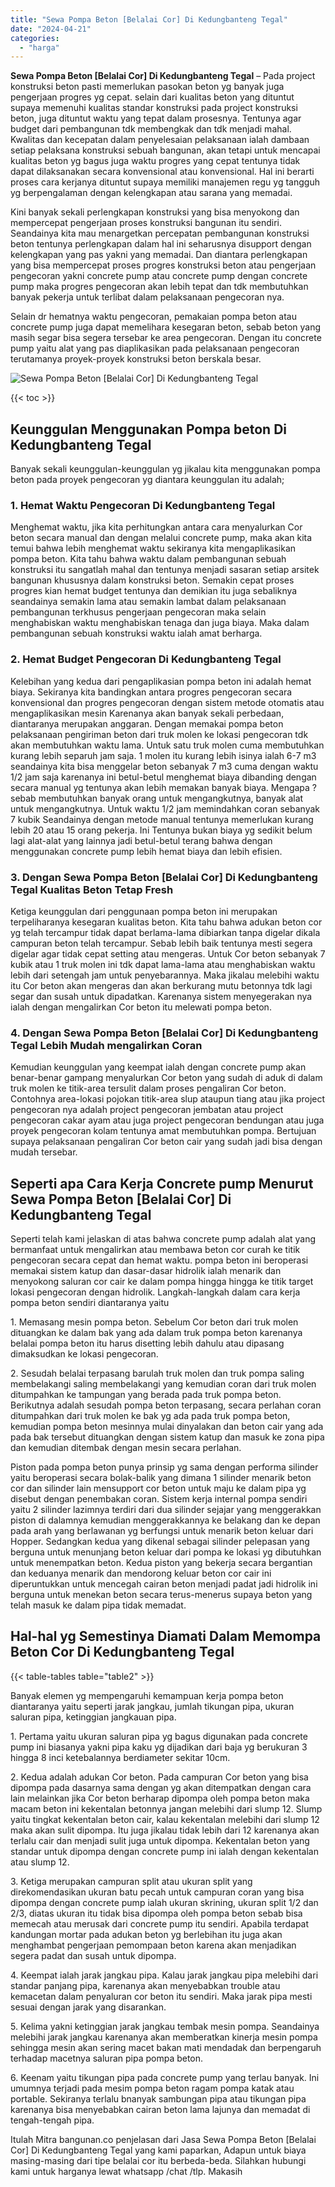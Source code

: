 ```yaml
---
title: "Sewa Pompa Beton [Belalai Cor] Di Kedungbanteng Tegal"
date: "2024-04-21"
categories: 
  - "harga"
---
```


**Sewa Pompa Beton \[Belalai Cor\] Di Kedungbanteng Tegal** – Pada project konstruksi beton pasti memerlukan pasokan beton yg banyak juga pengerjaan progres yg cepat. selain dari kualitas beton yang dituntut supaya memenuhi kualitas standar konstruksi pada project konstruksi beton, juga dituntut waktu yang tepat dalam prosesnya. Tentunya agar budget dari pembangunan tdk membengkak dan tdk menjadi mahal. Kwalitas dan kecepatan dalam penyelesaian pelaksanaan ialah dambaan setiap pelaksana konstruksi sebuah bangunan, akan tetapi untuk mencapai kualitas beton yg bagus juga waktu progres yang cepat tentunya tidak dapat dilaksanakan secara konvensional atau konvensional. Hal ini berarti proses cara kerjanya dituntut supaya memiliki manajemen regu yg tangguh yg berpengalaman dengan kelengkapan atau sarana yang memadai.

Kini banyak sekali perlengkapan konstruksi yang bisa menyokong dan mempercepat pengerjaan proses konstruksi bangunan itu sendiri. Seandainya kita mau menargetkan percepatan pembangunan konstruksi beton tentunya perlengkapan dalam hal ini seharusnya disupport dengan kelengkapan yang pas yakni yang memadai. Dan diantara perlengkapan yang bisa mempercepat proses progres konstruksi beton atau pengerjaan pengecoran yakni concrete pump atau concrete pump dengan concrete pump maka progres pengecoran akan lebih tepat dan tdk membutuhkan banyak pekerja untuk terlibat dalam pelaksanaan pengecoran nya.

Selain dr hematnya waktu pengecoran, pemakaian pompa beton atau concrete pump juga dapat memelihara kesegaran beton, sebab beton yang masih segar bisa segera tersebar ke area pengecoran. Dengan itu concrete pump yaitu alat yang pas diaplikasikan pada pelaksanaan pengecoran terutamanya proyek-proyek konstruksi beton berskala besar.

![Sewa Pompa Beton [Belalai Cor] Di Kedungbanteng Tegal](/images/sewa-concrete-pump-05.png)

{{< toc >}}

## Keunggulan Menggunakan Pompa beton Di Kedungbanteng Tegal

Banyak sekali keunggulan-keunggulan yg jikalau kita menggunakan pompa beton pada proyek pengecoran yg diantara keunggulan itu adalah;

### 1\. Hemat Waktu Pengecoran Di Kedungbanteng Tegal

Menghemat waktu, jika kita perhitungkan antara cara menyalurkan Cor beton secara manual dan dengan melalui concrete pump, maka akan kita temui bahwa lebih menghemat waktu sekiranya kita mengaplikasikan pompa beton. Kita tahu bahwa waktu dalam pembangunan sebuah konstruksi itu sangatlah mahal dan tentunya menjadi sasaran setiap arsitek bangunan khususnya dalam konstruksi beton. Semakin cepat proses progres kian hemat budget tentunya dan demikian itu juga sebaliknya seandainya semakin lama atau semakin lambat dalam pelaksanaan pembangunan terkhusus pengerjaan pengecoran maka selain menghabiskan waktu menghabiskan tenaga dan juga biaya. Maka dalam pembangunan sebuah konstruksi waktu ialah amat berharga.

### 2\. Hemat Budget Pengecoran Di Kedungbanteng Tegal

Kelebihan yang kedua dari pengaplikasian pompa beton ini adalah hemat biaya. Sekiranya kita bandingkan antara progres pengecoran secara konvensional dan progres pengecoran dengan sistem metode otomatis atau mengaplikasikan mesin Karenanya akan banyak sekali perbedaan, diantaranya merupakan anggaran. Dengan memakai pompa beton pelaksanaan pengiriman beton dari truk molen ke lokasi pengecoran tdk akan membutuhkan waktu lama. Untuk satu truk molen cuma membutuhkan kurang lebih separuh jam saja. 1 molen itu kurang lebih isinya ialah 6-7 m3 seandainya kita bisa menggelar beton sebanyak 7 m3 cuma dengan waktu 1/2 jam saja karenanya ini betul-betul menghemat biaya dibanding dengan secara manual yg tentunya akan lebih memakan banyak biaya. Mengapa ? sebab membutuhkan banyak orang untuk mengangkutnya, banyak alat untuk mengangkutnya. Untuk waktu 1/2 jam memindahkan coran sebanyak 7 kubik Seandainya dengan metode manual tentunya memerlukan kurang lebih 20 atau 15 orang pekerja. Ini Tentunya bukan biaya yg sedikit belum lagi alat-alat yang lainnya jadi betul-betul terang bahwa dengan menggunakan concrete pump lebih hemat biaya dan lebih efisien.

### 3\. Dengan Sewa Pompa Beton \[Belalai Cor\] Di Kedungbanteng Tegal Kualitas Beton Tetap Fresh

Ketiga keunggulan dari penggunaan pompa beton ini merupakan terpeliharanya kesegaran kualitas beton. Kita tahu bahwa adukan beton cor yg telah tercampur tidak dapat berlama-lama dibiarkan tanpa digelar dikala campuran beton telah tercampur. Sebab lebih baik tentunya mesti segera digelar agar tidak cepat setting atau mengeras. Untuk Cor beton sebanyak 7 kubik atau 1 truk molen ini tdk dapat lama-lama atau menghabiskan waktu lebih dari setengah jam untuk penyebarannya. Maka jikalau melebihi waktu itu Cor beton akan mengeras dan akan berkurang mutu betonnya tdk lagi segar dan susah untuk dipadatkan. Karenanya sistem menyegerakan nya ialah dengan mengalirkan Cor beton itu melewati pompa beton.

### 4\. Dengan Sewa Pompa Beton \[Belalai Cor\] Di Kedungbanteng Tegal Lebih Mudah mengalirkan Coran

Kemudian keunggulan yang keempat ialah dengan concrete pump akan benar-benar gampang menyalurkan Cor beton yang sudah di aduk di dalam truk molen ke titik-area tersulit dalam proses pengaliran Cor beton. Contohnya area-lokasi pojokan titik-area slup ataupun tiang atau jika project pengecoran nya adalah project pengecoran jembatan atau project pengecoran cakar ayam atau juga project pengecoran bendungan atau juga proyek pengecoran kolam tentunya amat membutuhkan pompa. Bertujuan supaya pelaksanaan pengaliran Cor beton cair yang sudah jadi bisa dengan mudah tersebar.

## Seperti apa Cara Kerja Concrete pump Menurut Sewa Pompa Beton \[Belalai Cor\] Di Kedungbanteng Tegal

Seperti telah kami jelaskan di atas bahwa concrete pump adalah alat yang bermanfaat untuk mengalirkan atau membawa beton cor curah ke titik pengecoran secara cepat dan hemat waktu. pompa beton ini beroperasi memakai sistem katup dan dasar-dasar hidrolik ialah menarik dan menyokong saluran cor cair ke dalam pompa hingga hingga ke titik target lokasi pengecoran dengan hidrolik. Langkah-langkah dalam cara kerja pompa beton sendiri diantaranya yaitu

1\. Memasang mesin pompa beton. Sebelum Cor beton dari truk molen dituangkan ke dalam bak yang ada dalam truk pompa beton karenanya belalai pompa beton itu harus disetting lebih dahulu atau dipasang dimaksudkan ke lokasi pengecoran.

2\. Sesudah belalai terpasang barulah truk molen dan truk pompa saling membelakangi saling membelakangi yang kemudian coran dari truk molen ditumpahkan ke tampungan yang berada pada truk pompa beton. Berikutnya adalah sesudah pompa beton terpasang, secara perlahan coran ditumpahkan dari truk molen ke bak yg ada pada truk pompa beton, kemudian pompa beton mesinnya mulai dinyalakan dan beton cair yang ada pada bak tersebut dituangkan dengan sistem katup dan masuk ke zona pipa dan kemudian ditembak dengan mesin secara perlahan.

Piston pada pompa beton punya prinsip yg sama dengan performa silinder yaitu beroperasi secara bolak-balik yang dimana 1 silinder menarik beton cor dan silinder lain mensupport cor beton untuk maju ke dalam pipa yg disebut dengan penembakan coran. Sistem kerja internal pompa sendiri yaitu 2 silinder lazimnya terdiri dari dua silinder sejajar yang menggerakkan piston di dalamnya kemudian menggerakkannya ke belakang dan ke depan pada arah yang berlawanan yg berfungsi untuk menarik beton keluar dari Hopper. Sedangkan kedua yang dikenal sebagai silinder pelepasan yang berguna untuk menunjang beton keluar dari pompa ke lokasi yg dibutuhkan untuk menempatkan beton. Kedua piston yang bekerja secara bergantian dan keduanya menarik dan mendorong keluar beton cor cair ini diperuntukkan untuk mencegah cairan beton menjadi padat jadi hidrolik ini berguna untuk menekan beton secara terus-menerus supaya beton yang telah masuk ke dalam pipa tidak memadat.

## Hal-hal yg Semestinya Diamati Dalam Memompa Beton Cor Di Kedungbanteng Tegal

{{< table-tables table="table2" >}}

Banyak elemen yg mempengaruhi kemampuan kerja pompa beton diantaranya yaitu seperti jarak jangkau, jumlah tikungan pipa, ukuran saluran pipa, ketinggian jangkauan pipa.

1\. Pertama yaitu ukuran saluran pipa yg bagus digunakan pada concrete pump ini biasanya yakni pipa kaku yg dijadikan dari baja yg berukuran 3 hingga 8 inci ketebalannya berdiameter sekitar 10cm.

2\. Kedua adalah adukan Cor beton. Pada campuran Cor beton yang bisa dipompa pada dasarnya sama dengan yg akan ditempatkan dengan cara lain melainkan jika Cor beton berharap dipompa oleh pompa beton maka macam beton ini kekentalan betonnya jangan melebihi dari slump 12. Slump yaitu tingkat kekentalan beton cair, kalau kekentalan melebihi dari slump 12 maka akan sulit dipompa. Itu juga jikalau tidak lebih dari 12 karenanya akan terlalu cair dan menjadi sulit juga untuk dipompa. Kekentalan beton yang standar untuk dipompa dengan concrete pump ini ialah dengan kekentalan atau slump 12.

3\. Ketiga merupakan campuran split atau ukuran split yang direkomendasikan ukuran batu pecah untuk campuran coran yang bisa dipompa dengan concrete pump ialah ukuran skrining, ukuran split 1/2 dan 2/3, diatas ukuran itu tidak bisa dipompa oleh pompa beton sebab bisa memecah atau merusak dari concrete pump itu sendiri. Apabila terdapat kandungan mortar pada adukan beton yg berlebihan itu juga akan menghambat pengerjaan pemompaan beton karena akan menjadikan segera padat dan susah untuk dipompa.

4\. Keempat ialah jarak jangkau pipa. Kalau jarak jangkau pipa melebihi dari standar panjang pipa, karenanya akan menyebabkan trouble atau kemacetan dalam penyaluran cor beton itu sendiri. Maka jarak pipa mesti sesuai dengan jarak yang disarankan.

5\. Kelima yakni ketinggian jarak jangkau tembak mesin pompa. Seandainya melebihi jarak jangkau karenanya akan memberatkan kinerja mesin pompa sehingga mesin akan sering macet bakan mati mendadak dan berpengaruh terhadap macetnya saluran pipa pompa beton.

6\. Keenam yaitu tikungan pipa pada concrete pump yang terlau banyak. Ini umumnya terjadi pada mesim pompa beton ragam pompa katak atau portable. Sekiranya terlalu bnanyak sambungan pipa atau tikungan pipa karenanya bisa menyebabkan cairan beton lama lajunya dan memadat di tengah-tengah pipa.

Itulah Mitra bangunan.co penjelasan dari Jasa Sewa Pompa Beton \[Belalai Cor\] Di Kedungbanteng Tegal yang kami paparkan, Adapun untuk biaya masing-masing dari tipe belalai cor itu berbeda-beda. Silahkan hubungi kami untuk harganya lewat whatsapp /chat /tlp. Makasih
